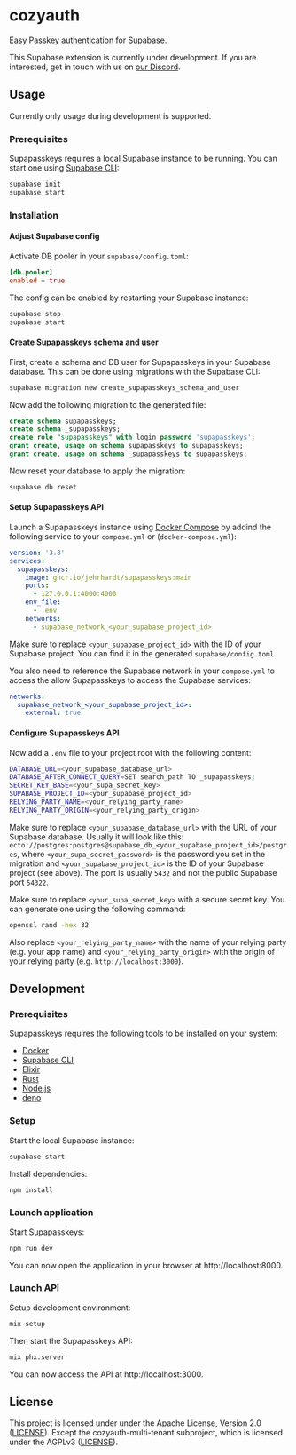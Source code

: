 # cozyauth

Easy Passkey authentication for Supabase.

This Supabase extension is currently under development. If you are interested,
get in touch with us on [our Discord](https://discord.gg/QaCTXq2Gxm).

## Usage

Currently only usage during development is supported.

### Prerequisites

Supapasskeys requires a local Supabase instance to be running. You can start one
using [Supabase CLI](https://supabase.com/docs/guides/cli):

```bash
supabase init
supabase start
```

### Installation

#### Adjust Supabase config

Activate DB pooler in your `supabase/config.toml`:

```toml
[db.pooler]
enabled = true
```

The config can be enabled by restarting your Supabase instance:

```bash
supabase stop
supabase start
```

#### Create Supapasskeys schema and user

First, create a schema and DB user for Supapasskeys in your Supabase database.
This can be done using migrations with the Supabase CLI:

```bash
supabase migration new create_supapasskeys_schema_and_user
```

Now add the following migration to the generated file:

```sql
create schema supapasskeys;
create schema _supapasskeys;
create role "supapasskeys" with login password 'supapasskeys';
grant create, usage on schema supapasskeys to supapasskeys;
grant create, usage on schema _supapasskeys to supapasskeys;
```

Now reset your database to apply the migration:

```bash
supabase db reset
```

#### Setup Supapasskeys API

Launch a Supapasskeys instance using
[Docker Compose](https://docs.docker.com/compose/) by addind the following
service to your `compose.yml` or (`docker-compose.yml`):

```yaml
version: '3.8'
services:
  supapasskeys:
    image: ghcr.io/jehrhardt/supapasskeys:main
    ports:
      - 127.0.0.1:4000:4000
    env_file:
      - .env
    networks:
      - supabase_network_<your_supabase_project_id>
```

Make sure to replace `<your_supabase_project_id>` with the ID of your Supabase
project. You can find it in the generated `supabase/config.toml`.

You also need to reference the Supabase network in your `compose.yml` to access
the allow Supapasskeys to access the Supabase services:

```yaml
networks:
  supabase_network_<your_supabase_project_id>:
    external: true
```

#### Configure Supapasskeys API

Now add a `.env` file to your project root with the following content:

```bash
DATABASE_URL=<your_supabase_database_url>
DATABASE_AFTER_CONNECT_QUERY=SET search_path TO _supapasskeys;
SECRET_KEY_BASE=<your_supa_secret_key>
SUPABASE_PROJECT_ID=<your_supabase_project_id>
RELYING_PARTY_NAME=<your_relying_party_name>
RELYING_PARTY_ORIGIN=<your_relying_party_origin>
```

Make sure to replace `<your_supabase_database_url>` with the URL of your
Supabase database. Usually it will look like this:
`ecto://postgres:postgres@supabase_db_<your_supabase_project_id>/postgres`,
where `<your_supa_secret_password>` is the password you set in the migration and
`<your_supabase_project_id>` is the ID of your Supabase project (see above). The
port is usually `5432` and not the public Supabase port `54322`.

Make sure to replace `<your_supa_secret_key>` with a secure secret key. You can generate one using the following command:

```bash
openssl rand -hex 32
```

Also replace `<your_relying_party_name>` with the name of your relying party
(e.g. your app name) and `<your_relying_party_origin>` with the origin of your
relying party (e.g. `http://localhost:3000`).

## Development

### Prerequisites

Supapasskeys requires the following tools to be installed on your system:

- [Docker](https://docs.docker.com/get-docker/)
- [Supabase CLI](https://supabase.com/docs/guides/cli)
- [Elixir](https://elixir-lang.org/install.html)
- [Rust](https://www.rust-lang.org/tools/install)
- [Node.js](https://nodejs.org/en/download/)
- [deno](https://deno.land/manual/getting_started/installation)

### Setup

Start the local Supabase instance:

```bash
supabase start
```

Install dependencies:

```bash
npm install
```

### Launch application

Start Supapasskeys:

```bash
npm run dev
```

You can now open the application in your browser at http://localhost:8000.

### Launch API
Setup development environment:

```bash
mix setup
```

Then start the Supapasskeys API:

```bash
mix phx.server
```

You can now access the API at http://localhost:3000.

## License
This project is licensed under under the Apache License, Version 2.0 ([LICENSE](LICENSE-Apache-2.0)). Except the cozyauth-multi-tenant subproject, which is licensed under the AGPLv3 ([LICENSE](LICENSE-AGPL-3.0)).

